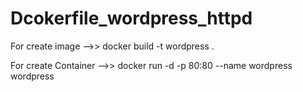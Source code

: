 # Dcokerfile_wordpress_httpd

For create image -->> docker build -t wordpress .

For create Container -->> docker run -d  -p 80:80 --name wordpress wordpress
